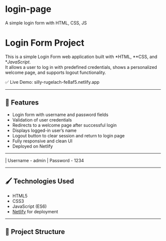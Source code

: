 # login-page
A simple login form with HTML, CSS, JS
# Login Form Project

This is a simple Login Form web application built with *HTML, **CSS, and **JavaScript*.  
It allows a user to log in with predefined credentials, shows a personalized welcome page, and supports logout functionality.

✅ Live Demo: silly-rugelach-fe8af5.netlify.app

---

## 🚀 Features

- Login form with username and password fields
- Validation of user credentials
- Redirects to a welcome page after successful login
- Displays logged-in user’s name
- Logout button to clear session and return to login page
- Fully responsive and clean UI
- Deployed on Netlify

---



| Username - admin   | Password - 1234     

---

## 🖌 Technologies Used

- HTML5
- CSS3
- JavaScript (ES6)
- [Netlify](https://www.netlify.com/) for deployment

---

## 📂 Project Structure

